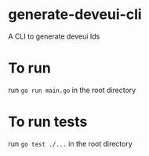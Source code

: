 # generate-deveui-cli
A CLI to generate deveui Ids

# To run 
run ```go run main.go``` in the root directory

# To run tests
run ```go test ./...``` in the root directory
